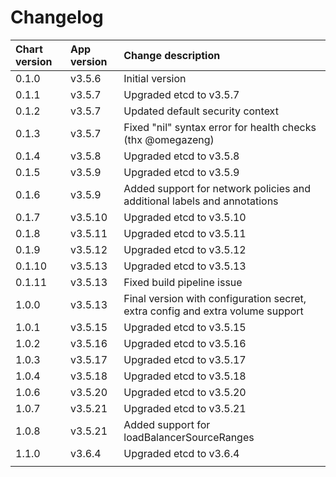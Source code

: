 # Changelog

| Chart version | App version | Change description |
| :------------ | :---------- | :----------------- |
| 0.1.0 | v3.5.6 | Initial version |
| 0.1.1 | v3.5.7 | Upgraded etcd to v3.5.7 |
| 0.1.2 | v3.5.7 | Updated default security context |
| 0.1.3 | v3.5.7 | Fixed "nil" syntax error for health checks (thx @omegazeng) |
| 0.1.4 | v3.5.8 | Upgraded etcd to v3.5.8 |
| 0.1.5 | v3.5.9 | Upgraded etcd to v3.5.9 |
| 0.1.6 | v3.5.9 | Added support for network policies and additional labels and annotations |
| 0.1.7 | v3.5.10 | Upgraded etcd to v3.5.10 |
| 0.1.8 | v3.5.11 | Upgraded etcd to v3.5.11 |
| 0.1.9 | v3.5.12 | Upgraded etcd to v3.5.12 |
| 0.1.10 | v3.5.13 | Upgraded etcd to v3.5.13 |
| 0.1.11 | v3.5.13 | Fixed build pipeline issue |
| 1.0.0 | v3.5.13 | Final version with configuration secret, extra config and extra volume support |
| 1.0.1 | v3.5.15 | Upgraded etcd to v3.5.15 |
| 1.0.2 | v3.5.16 | Upgraded etcd to v3.5.16 |
| 1.0.3 | v3.5.17 | Upgraded etcd to v3.5.17 |
| 1.0.4 | v3.5.18 | Upgraded etcd to v3.5.18 |
| 1.0.6 | v3.5.20 | Upgraded etcd to v3.5.20 |
| 1.0.7 | v3.5.21 | Upgraded etcd to v3.5.21 |
| 1.0.8 | v3.5.21 | Added support for loadBalancerSourceRanges |
| 1.1.0 | v3.6.4 | Upgraded etcd to v3.6.4 |
| | | |
